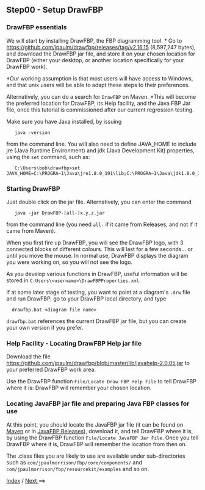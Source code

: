 
<link href="../style.css" rel="stylesheet" type="text/css">

## Step00 - Setup DrawFBP

### DrawFBP essentials

We will start by installing DrawFBP, the FBP diagramming tool.  * Go to https://github.com/jpaulm/drawfbp/releases/tag/v2.16.15 (8,597,247 bytes), and download the DrawFBP jar file, and store it on your chosen location for DrawFBP (either your desktop, or another location specifically for your DrawFBP work).

*Our working assumption is that most users will have access to Windows, and that unix users will be able to adapt these steps to their preferences.

Alternatively, you can do a search for `DrawFBP` on Maven.  *This will become the preferred location for DrawFBP, its Help facility, and the Java FBP Jar file, once this tutorial is commissioned after our current regression testing.  

Make sure you have Java installed, by issuing

       java -version
       
from the command line.  You will also need to define JAVA_HOME to include jre (Java Runtime Environment) and jdk (Java Development Kit) properties, using the `set` command, such as:

      `C:\Users\bob\drawfbp>set JAVA_HOME=C:\PROGRA~1\Java\jre1.8.0_191\lib;C:\PROGRA~1\Java\jdk1.8.0_191'

### Starting DrawFBP

Just double click on the jar file.  Alternatively, you can enter the command

       java -jar DrawFBP-[all-]x.y.z.jar
       
from the command line (you need `all-` if it came from Releases, and not if it came from Maven).

When you first fire up DrawFBP, you will see the DrawFBP logo, with 3 connected blocks of different colours.  This will last for a few seconds... or until you move the mouse.  In normal use, DrawFBP displays the diagram you were working on, so you will not see the logo.

As you develop various functions in DrawFBP, useful information will be stored in `C:Users\<username>\DrawFBPProperties.xml`.

If at some later stage of testing, you want to point at a diagram's `.drw` file and run DrawFBP, go to your DrawFBP local directory, and type 

      drawfbp.bat <diagram file name>
      
`drawfbp.bat` references the current DrawFBP jar file, but you can create your own version  if you prefer.

### Help Facility - Locating DrawFBP Help jar file

Download the file https://github.com/jpaulm/drawfbp/blob/master/lib/javahelp-2.0.05.jar to your preferred DrawFBP work area. 

Use the DrawFBP function `File/Locate Draw FBP Help File` to tell DrawFBP where it is: DrawFBP will remember your chosen location.
      
### Locating JavaFBP jar file and preparing Java FBP classes for use

At this point, you should locate the JavaFBP jar file (it can be found on [Maven](https://search.maven.org/search?q=g:%22com.jpaulmorrison%22%20AND%20a:%22javafbp%22) or in [JavaFBP Releases](https://github.com/jpaulm/javafbp/releases)), download it, and tell DrawFBP where it is, by using the DrawFBP function `File/Locate JavaFBP Jar File`.  Once you tell DrawFBP where it is, DrawFBP will remember the location from then on.  

<!-- From the Windows System Command Prompt, change directory to your DrawFBP working area, and expand the JavaFBP jar file into sub-directories, using: 

      `%JDK%\bin\jar.exe -xvf javafbp-4.1.0.jar`
      
-->

The .class files you are likely to use are available under sub-directories such as `com/jpaulmorrison/fbp/core/components/` and `com/jpaulmorrison/fbp/resourcekit/examples` and so on.

<span class=middle> <a href="https://github.com/jpaulm/fbp-tutorial-filter-file/"> Index</a> / <a href="../Step01/"> Next </a>==&gt;</span> 

